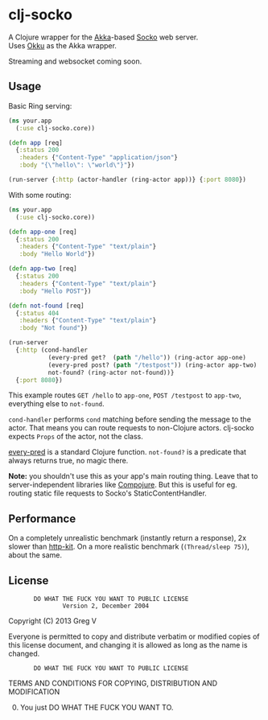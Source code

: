 # clj-socko

A Clojure wrapper for the [Akka](http://akka.io)-based [Socko](http://sockoweb.org) web server.  
Uses [Okku](https://github.com/gaverhae/okku) as the Akka wrapper.  

Streaming and websocket coming soon.

## Usage

Basic Ring serving:

```clojure
(ns your.app
  (:use clj-socko.core))

(defn app [req]
  {:status 200
   :headers {"Content-Type" "application/json"}
   :body "{\"hello\": \"world\"}"})

(run-server {:http (actor-handler (ring-actor app))} {:port 8080})
```

With some routing:

```clojure
(ns your.app
  (:use clj-socko.core))

(defn app-one [req]
  {:status 200
   :headers {"Content-Type" "text/plain"}
   :body "Hello World"})

(defn app-two [req]
  {:status 200
   :headers {"Content-Type" "text/plain"}
   :body "Hello POST"})

(defn not-found [req]
  {:status 404
   :headers {"Content-Type" "text/plain"}
   :body "Not found"})

(run-server
  {:http (cond-handler
           (every-pred get?  (path "/hello")) (ring-actor app-one)
           (every-pred post? (path "/testpost")) (ring-actor app-two)
           not-found? (ring-actor not-found))}
  {:port 8080})
```

This example routes `GET /hello` to `app-one`, `POST /testpost` to `app-two`, everything else to `not-found`.

`cond-handler` performs `cond` matching before sending the message to the actor.
That means you can route requests to non-Clojure actors.
clj-socko expects `Props` of the actor, not the class.

[every-pred](http://clojure.github.com/clojure/clojure.core-api.html#clojure.core/every-pred) is a standard Clojure function.
`not-found?` is a predicate that always returns true, no magic there.

**Note:** you shouldn't use this as your app's main routing thing.
Leave that to server-independent libraries like [Compojure](https://github.com/weavejester/compojure).
But this is useful for eg. routing static file requests to Socko's StaticContentHandler.

## Performance

On a completely unrealistic benchmark (instantly return a response), 2x slower than [http-kit](http://http-kit.org/).
On a more realistic benchmark (`(Thread/sleep 75)`), about the same.

## License

           DO WHAT THE FUCK YOU WANT TO PUBLIC LICENSE
                   Version 2, December 2004

Copyright (C) 2013 Greg V

Everyone is permitted to copy and distribute verbatim or modified
copies of this license document, and changing it is allowed as long
as the name is changed.

           DO WHAT THE FUCK YOU WANT TO PUBLIC LICENSE
  TERMS AND CONDITIONS FOR COPYING, DISTRIBUTION AND MODIFICATION

 0. You just DO WHAT THE FUCK YOU WANT TO.
